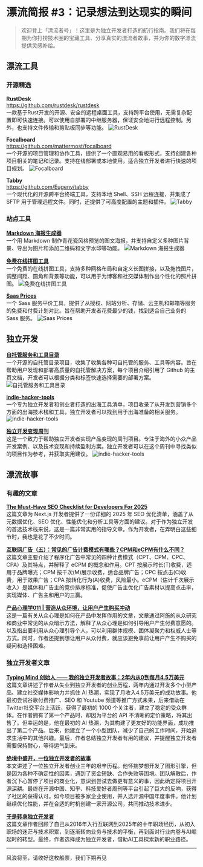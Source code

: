# 漂流简报 #3：记录想法到达现实的瞬间

> 欢迎登上「漂流者号」！这里是为独立开发者打造的航行指南。我们将在每期为你打捞技术圈的宝藏工具、分享真实的漂流者故事，并为你的数字漂流提供灵感补给。

## 漂流工具

### 开源精选

**RustDesk**  
https://github.com/rustdesk/rustdesk  
一款基于Rust开发的开源、安全的远程桌面工具，支持跨平台使用，无需复杂配置即可快速连接。可以使用自部署的中继服务器，保证安全地进行远程控制。另外，也支持文件传输和剪贴板同步等功能。
![RustDesk](/images/summary/post-summary-漂流简报-3-记录想法到达现实的瞬间-RustDesk.jpg)

**Focalboard**  
https://github.com/mattermost/focalboard  
一个开源的项目管理和协作工具，提供了一个直观易用的看板形式，支持创建各种项目相关的笔记和记录。支持在线部署或本地使用，适合独立开发者进行快速的项目规划。
![Focalboard](/images/summary/post-summary-漂流简报-3-记录想法到达现实的瞬间-Focalboard.jpg)

**Tabby**  
https://github.com/Eugeny/tabby  
一个现代化的开源跨平台终端工具，支持本地 Shell、SSH 远程连接，并集成了 SFTP 用于管理远程文件。同时，还提供了可高度配置的主题和插件。
![Tabby](/images/summary/post-summary-漂流简报-3-记录想法到达现实的瞬间-Tabby.jpg)

### 站点工具

**[Markdown 海报生成器](https://md.hi-dhl.com/)**  
一个用 Markdown 制作青花瓷风格预览的图文海报，并支持自定义多种图片背景、导出为图片和添加二维码和文字水印等功能。
![Markdown 海报生成器](/images/summary/post-summary-漂流简报-3-记录想法到达现实的瞬间-Markdown海报生成器.jpg)

**[免费在线拼图工具](https://img.ops-coffee.cn/)**  
一个免费的在线拼图工具，支持多种网格布局和自定义长图拼接，以及拖拽图片，调整间距、圆角和背景等功能，可以用于为博客和社交媒体制作出个性化的照片拼图。
![免费在线拼图工具](/images/summary/post-summary-漂流简报-3-记录想法到达现实的瞬间-免费在线拼图工具.jpg)

**[Saas Prices](https://saasprices.net/)**  
一个 Sass 服务平价工具，提供了从授权、网站分析、存储、云主机和邮箱等服务的免费和付费计划对比。旨在帮助开发者花费最少的钱，找到适合自己业务的 Sass 服务。
![Saas Prices](/images/summary/post-summary-漂流简报-3-记录想法到达现实的瞬间-Saas-Prices.jpg)

## 独立开发

**[自托管服务和工具目录](https://selfhost-hub.com/)**  
一个开源的自托管目录项目，收集了收集各种可自托管的服务、工具等内容。旨在帮助用户发现和部署高质量的自托管解决方案，每个项目介绍引用了 Github 的主页文档，开发者可以根据分类和标签快速选择需要的部署方案。
![自托管服务和工具目录](/images/summary/post-summary-漂流简报-3-记录想法到达现实的瞬间-自托管服务和工具目录.jpg)

**[indie-hacker-tools](https://github.com/weijunext/indie-hacker-tools)**  
一个专为独立开发者和创业者打造的出海工具清单，项目收录了从开发到营销多个方面的出海技术栈和工具，独立开发者可以找到用于出海准备的相关服务。
![indie-hacker-tools](/images/summary/post-summary-漂流简报-3-记录想法到达现实的瞬间-indie-hacker-tools.jpg)

**[独立开发变现周刊](https://github.com/ljinkai/weekly)**  
这是一个致力于帮助独立开发者实现产品变现的周刊项目。专注于海外的小众产品开发案例、以及技术变现和持续盈利方案。独立开发者可以在这个周刊中寻找类似的项目作为参考，并获取实用建议。
![indie-hacker-tools](/images/summary/post-summary-漂流简报-3-记录想法到达现实的瞬间-独立开发变现周刊.jpg)

## 漂流故事

### 有趣的文章

**[The Must-Have SEO Checklist for Developers For 2025](https://dev.to/thesohailjafri/the-must-have-seo-checklist-for-developers-192i/)**  
这篇文章为 Next.js 开发者提供了一份详细的 2025 年 SEO 优化清单，涵盖了从元数据优化、SEO 优化、性能优化和分析工具等方面的建议。对于作为独立开发的首选技术栈来说，这是一篇非常实用的指导文章。作为开发者，在弄明白这些细节时，我也是花了不少时间。

**[互联网广告（五）：常见的广告计费模式有哪些？CPM和eCPM有什么不同？](https://www.woshipm.com/it/5064581.html)**  
这篇文章主要介绍了程序化广告中常见的四种计费模式（CPT、CPM、CPC、CPA）及其特点，并解释了 eCPM 的概念和作用。CPT 按展示时长(T)收费，适用于品牌曝光；CPM 按千次(M)展示收费，适合品牌广告；CPC 按点击(C)收费，用于效果广告；CPA 按转化行为(A)收费，风险最小。eCPM（估计千次展示收入）是媒体和广告主的竞价排序标准，促使广告主优化广告素材以提高点击率，实现媒体、广告主和用户的三赢。

**[产品心理学011 | 营造从众环境，让用户产生购买冲动](https://www.woshipm.com/user-research/2818047.html)**  
这是一篇有关从众心理是如何在产品中发挥作用的文章，文章通过阿施的从众研究和商业中常见的从众暗示方法，解释了从众心理是如何引导用户产生付费意愿的。以及指出要利用从众心理引导个人，可以利用群体规模、团体凝聚力和权威人士等方式。同时，作者还提到想让用户从众付费，就应该避免事前让用户产生不购买的疑问和选择困难。

### 独立开发者文章
**[Typing Mind 创始人 —— 我的独立开发者故事：2年内从0到每月4.5万美元](https://news.tonydinh.com/p/my-solopreneur-story-zero-to-45kmo)**  
这篇文章讲述了作者从失业到独立开发者的创业历程，两年内通过开发多个小型产品、建立社交媒体影响力并抓住 AI 热潮，实现了月收入4.5万美元的成功故事。他最初尝试谷歌付费推广、SEO 和 Youtube 频道等推广方式未果，后来借助在Twitter社交平台上活跃，获得了最初的 1000 个关注者，建立了稳定的受众群体。在作者拥有了第一个产品时，却因为平台的 API 不清晰的定价策略，将其出售了。但幸运的是，他在最初的 AI 热潮，为其构建了更友好的功能界面，成功推出了第二个产品。后来，他建立了一个小型团队，减少了自己的工作时间，开始追求生活中的其他兴趣。最后，作者总结独立开发者有用的建议，并提醒独立开发者需要保持耐心，等待运气到来。

**[绝境中盛开，一位独立开发者的故事](https://www.leaferjs.com/ui/blog/2024-04-08.html)**  
本文讲述了一位独立开发者创业三年的艰辛历程。他怀揣梦想开发了图形引擎，但是因为各种不确定性的因素，遇到了资金短缺、合作失败等困境。团队解散后，作者沉下心暂停了项目的商业化，意识到尝试去做更有意义的事，因此确定将项目开源深耕。最终在开源中国、知乎、科技爱好者周刊等平台引起了巨大的反响，获得了社区的获得认可。如今项目被多家企业使用，并入选开源中国年度事件。他计划继续优化性能，并在合适的时机创建一家开源公司，共同推动技术进步。

**[于是转身独立开发者](https://mp.weixin.qq.com/s/F7JBEFCeZgdYakgRxNb35w)**  
这篇文章作者回顾了自己从2016年入行互联网到2025年的十年职场经历，从初入职场的迷茫与技术积累，到逐渐转向业务与技术的平衡，再到面对行业内卷与AI崛起时的转型。最终，作者选择成为独立开发者，借助AI工具探索新的职业路径。

---

风浪将至，请收好这枚船票，我们下期再见
